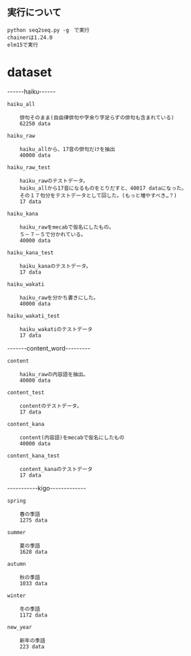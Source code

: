 ## 実行について
	python seq2seq.py -g　で実行
	chainerは1.24.0
	elm15で実行

# dataset
  
   ------haiku------ 
   
	haiku_all  
	
		俳句そのまま(自由律俳句や字余り字足らずの俳句も含まれている)  
		62250 data
		
	haiku_raw  
	
		haiku_allから、17音の俳句だけを抽出  
		40000 data 
		
	haiku_raw_test  
	
		haiku_rawのテストデータ。  
		haiku_allから17音になるものをとりだすと、40017 dataになった。  
		その１７句分をテストデータとして回した。(もっと増やすべき…？)  
		17 data  
		
	haiku_kana  
	
		haiku_rawをmecabで仮名にしたもの。  
		５－７－５で分かれている。  
		40000 data  
		
	haiku_kana_test  
	
		haiku_kanaのテストデータ。  
		17 data  
		
	haiku_wakati  
	
		haiku_rawを分かち書きにした。  
		40000 data  
		
	haiku_wakati_test  
	
		haiku_wakatiのテストデータ  
		17 data  



   -------content_word---------
   
	content  
	
		haiku_rawの内容語を抽出。  
		40000 data  
		
	content_test  
	
		contentのテストデータ。  
		17 data  
		
	content_kana  
	
		content(内容語)をmecabで仮名にしたもの  
		40000 data  
		
	content_kana_test  
	
		content_kanaのテストデータ  
		17 data  
		

   -----------kigo-------------
   
	spring  
	
		春の季語  
		1275 data  
		
	summer  
	
		夏の季語  
		1628 data  
		
	autumn  
	
		秋の季語  
		1033 data  
		
	winter  
	
		冬の季語  
		1172 data  
		
	new_year  
	
		新年の季語  
		223 data  
